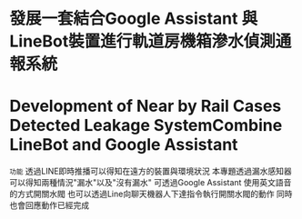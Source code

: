 # 發展一套結合Google Assistant 與LineBot裝置進行軌道房機箱滲水偵測通報系統
# Development of Near by Rail Cases Detected Leakage SystemCombine LineBot and Google Assistant

`功能`
透過LINE即時推播可以得知在遠方的裝置與環境狀況
本專題透過漏水感知器可以得知兩種情況"漏水"以及"沒有漏水"
可透過Google Assistant 使用英文語音的方式開關水閥
也可以透過Line向聊天機器人下達指令執行開關水閥的動作
同時也會回應動作已經完成
